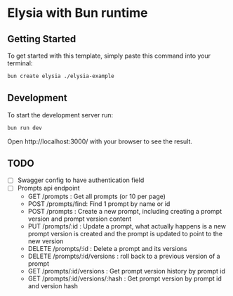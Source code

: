 # Elysia with Bun runtime

## Getting Started
To get started with this template, simply paste this command into your terminal:
```bash
bun create elysia ./elysia-example
```

## Development
To start the development server run:
```bash
bun run dev
```

Open http://localhost:3000/ with your browser to see the result.


## TODO
- [ ] Swagger config to have authentication field
- [ ] Prompts api endpoint
  - GET /prompts : Get all prompts (or 10 per page)
  - POST /prompts/find: Find 1 prompt by name or id
  - POST /prompts : Create a new prompt, including creating a prompt version and prompt version content
  - PUT /prompts/:id : Update a prompt, what actually happens is a new prompt version is created and the prompt is updated to point to the new version
  - DELETE /prompts/:id : Delete a prompt and its versions
  - DELETE /prompts/:id/versions : roll back to a previous version of a prompt
  - GET /prompts/:id/versions : Get prompt version history by prompt id
  - GET /prompts/:id/versions/:hash : Get prompt version by prompt id and version hash
